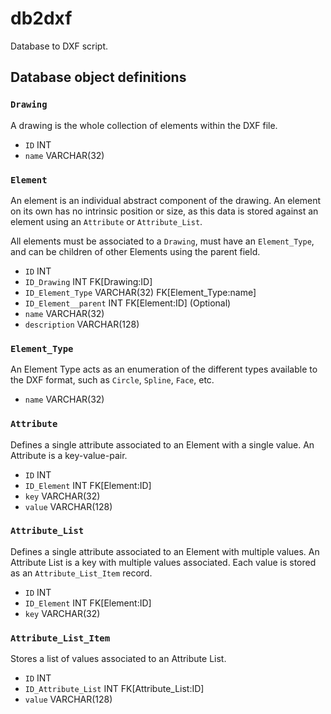 # db2dxf

Database to DXF script.

Database object definitions
---------------------------

### `Drawing`

A drawing is the whole collection of elements within the DXF file.

* `ID` INT
* `name` VARCHAR(32)

### `Element`

An element is an individual abstract component of the drawing. An element on its own has no intrinsic position or size, as this data is stored against an element using an `Attribute` or `Attribute_List`.

All elements must be associated to a `Drawing`, must have an `Element_Type`, and can be children of other Elements using the parent field.

* `ID` INT
* `ID_Drawing` INT FK[Drawing:ID]
* `ID_Element_Type` VARCHAR(32) FK[Element_Type:name]
* `ID_Element__parent` INT FK[Element:ID] (Optional)
* `name` VARCHAR(32)
* `description` VARCHAR(128)

### `Element_Type`

An Element Type acts as an enumeration of the different types available to the DXF format, such as `Circle`, `Spline`, `Face`, etc.

* `name` VARCHAR(32)

### `Attribute`

Defines a single attribute associated to an Element with a single value. An Attribute is a key-value-pair.

* `ID` INT
* `ID_Element` INT FK[Element:ID]
* `key` VARCHAR(32)
* `value` VARCHAR(128)

### `Attribute_List`

Defines a single attribute associated to an Element with multiple values. An Attribute List is a key with multiple values associated. Each value is stored as an `Attribute_List_Item` record.

* `ID` INT
* `ID_Element` INT FK[Element:ID]
* `key` VARCHAR(32)

### `Attribute_List_Item`

Stores a list of values associated to an Attribute List.

* `ID` INT
* `ID_Attribute_List` INT FK[Attribute_List:ID]
* `value` VARCHAR(128)
